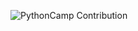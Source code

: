 ![PythonCamp Contribution](https://github.com/freejacklee/freejacklee.github.io/tree/master/img/pythoncamp.png)